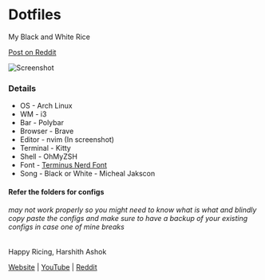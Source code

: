 # Dotfiles
My Black and White Rice

[Post on Reddit](https://www.reddit.com/r/unixporn/comments/yuunth/i3_black_and_white/)


![Screenshot](https://user-images.githubusercontent.com/50227707/201661283-9f655e0e-09aa-4422-98d5-46066096449b.png)

### Details
- OS - Arch Linux
- WM - i3
- Bar - Polybar
- Browser - Brave
- Editor - nvim (In screenshot)
- Terminal - Kitty
- Shell - OhMyZSH
- Font - [Terminus Nerd Font](https://www.nerdfonts.com/)
- Song - Black or White - Micheal Jakscon

#### Refer the folders for configs
###### may not work properly so you might need to know what is what and blindly copy paste the configs and make sure to have a backup of your existing configs in case one of mine breaks

Happy Ricing,
Harshith Ashok

[Website](https://harshithashok.com) | [YouTube](https://youtube.com/@harshith_ashok) | [Reddit](https://www.reddit.com/user/harshith-ashok)
